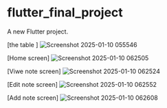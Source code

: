 # flutter_final_project
A new Flutter project.

[the table ] ![Screenshot 2025-01-10 055546](https://github.com/user-attachments/assets/966895e1-767c-4553-ad7e-aa18680fdc4f)

[Home screen]   ![Screenshot 2025-01-10 062505](https://github.com/user-attachments/assets/e56333b1-c728-482c-9b16-0ef3d300cca9)

[Viwe note screen]   ![Screenshot 2025-01-10 062524](https://github.com/user-attachments/assets/2a30a0df-f795-4366-a386-1f15e5dd6915)

[Edit note screen]    ![Screenshot 2025-01-10 062552](https://github.com/user-attachments/assets/4141c01b-f8ee-4718-b24f-bef05519e3c5)

[Add note screen] ![Screenshot 2025-01-10 062608](https://github.com/user-attachments/assets/0d7a7ec4-ba3a-4d82-b258-038bae74fb93)
